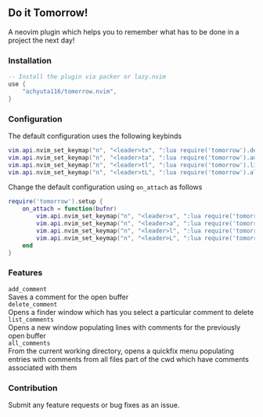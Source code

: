 ## Do it Tomorrow!
A neovim plugin which helps you to remember what has to be done in a project the next day!

### Installation
```lua
-- Install the plugin via packer or lazy.nvim
use {
    "achyuta116/tomorrow.nvim",
}
```

### Configuration
The default configuration uses the following keybinds
```lua
vim.api.nvim_set_keymap("n", "<leader>tx", ":lua require('tomorrow').delete_comment()<CR>", {})
vim.api.nvim_set_keymap("n", "<leader>ta", ":lua require('tomorrow').add_comment()<CR>", {})
vim.api.nvim_set_keymap("n", "<leader>tl", ":lua require('tomorrow').list_comments()<CR>", {})
vim.api.nvim_set_keymap("n", "<leader>tL", ":lua require('tomorrow').all_comments()<CR>", {})
```

Change the default configuration using `on_attach` as follows 

```lua
require('tomorrow').setup {
    on_attach = function(bufnr) 
        vim.api.nvim_set_keymap("n", "<leader>x", ":lua require('tomorrow').delete_comment()<CR>", {})
        vim.api.nvim_set_keymap("n", "<leader>a", ":lua require('tomorrow').add_comment()<CR>", {})
        vim.api.nvim_set_keymap("n", "<leader>l", ":lua require('tomorrow').list_comments()<CR>", {})
        vim.api.nvim_set_keymap("n", "<leader>L", ":lua require('tomorrow').all_comments()<CR>", {})
    end
}
```

### Features
`add_comment`  
Saves a comment for the open buffer  
`delete_comment`  
Opens a finder window which has you select a particular comment to delete  
`list_comments`  
Opens a new window populating lines with comments for the previously open buffer  
`all_comments`  
From the current working directory, opens a quickfix menu populating entries with comments from all files part of the cwd which have comments associated with them  


### Contribution
Submit any feature requests or bug fixes as an issue.
